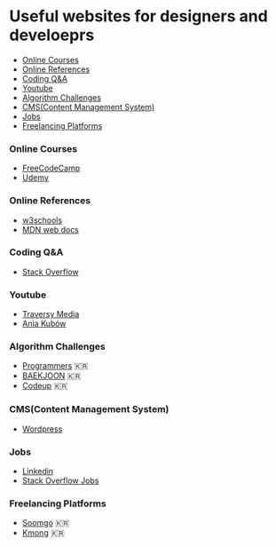 # Useful websites for designers and develoeprs
* [Online Courses](#online-courses)
* [Online References](#online-references)
* [Coding Q&A](#coding-qa)
* [Youtube](#youtube)
* [Algorithm Challenges](#algorithm-challenges)
* [CMS(Content Management System)](#cmscontent-management-system)
* [Jobs](#jobs)
* [Freelancing Platforms](#freelancing-platforms)

### Online Courses
* [FreeCodeCamp](https://www.freecodecamp.org/)
* [Udemy](https://www.udemy.com/)

### Online References
* [w3schools](https://www.w3schools.com/)
* [MDN web docs](https://developer.mozilla.org/)

### Coding Q&A
* [Stack Overflow](https://stackoverflow.com/)

### Youtube
* [Traversy Media](https://www.youtube.com/channel/UC29ju8bIPH5as8OGnQzwJyA)
* [Ania Kubów](https://www.youtube.com/channel/UC5DNytAJ6_FISueUfzZCVsw)

### Algorithm Challenges
* [Programmers](https://programmers.co.kr/) :kr:
* [BAEKJOON](https://www.acmicpc.net/) :kr:
* [Codeup](https://codeup.kr/) :kr:

### CMS(Content Management System)
* [Wordpress](https://wordpress.com/)

### Jobs
* [Linkedin](https://www.linkedin.com/)
* [Stack Overflow Jobs](https://stackoverflow.com/jobs)

### Freelancing Platforms
* [Soomgo](https://soomgo.com/) :kr:
* [Kmong](https://kmong.com/) :kr:
